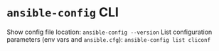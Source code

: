 # `ansible-config` CLI

Show config file location: `ansible-config --version`
List configuration parameters (env vars and `ansible.cfg`): `ansible-config list cliconf`